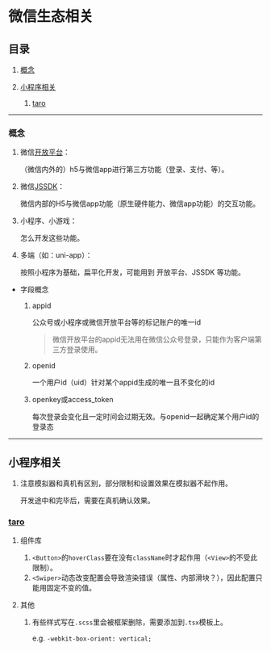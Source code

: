 # 微信生态相关

## 目录
1. [概念](#概念)
1. [小程序相关](#小程序相关)

    1. [taro](#taro)

---
### 概念
1. 微信[开放平台](https://developers.weixin.qq.com/doc/oplatform/Mobile_App/Resource_Center_Homepage.html)：

    （微信内外的）h5与微信app进行第三方功能（登录、支付、等）。
2. 微信[JSSDK](https://developers.weixin.qq.com/doc/offiaccount/OA_Web_Apps/JS-SDK.html)：

    微信内部的H5与微信app功能（原生硬件能力、微信app功能）的交互功能。
3. 小程序、小游戏：

    怎么开发这些功能。
4. 多端（如：uni-app）：

    按照小程序为基础，扁平化开发，可能用到 开放平台、JSSDK 等功能。

- 字段概念

    1. appid

        公众号或小程序或微信开放平台等的标记账户的唯一id

        >微信开放平台的appid无法用在微信公众号登录，只能作为客户端第三方登录使用。
    2. openid

        一个用户id（uid）针对某个appid生成的唯一且不变化的id
    3. openkey或access_token

        每次登录会变化且一定时间会过期无效。与openid一起确定某个用户id的登录态

---
## 小程序相关
1. 注意模拟器和真机有区别，部分限制和设置效果在模拟器不起作用。

    开发途中和完毕后，需要在真机确认效果。

### [taro](https://github.com/NervJS/taro)
1. 组件库

    1. `<Button>`的`hoverClass`要在没有`className`时才起作用（`<View>`的不受此限制）。
    2. `<Swiper>`动态改变配置会导致渲染错误（属性、内部滑块？），因此配置只能用固定不变的值。
2. 其他

    1. 有些样式写在`.scss`里会被框架删除，需要添加到`.tsx`模板上。

        e.g. `-webkit-box-orient: vertical;`
